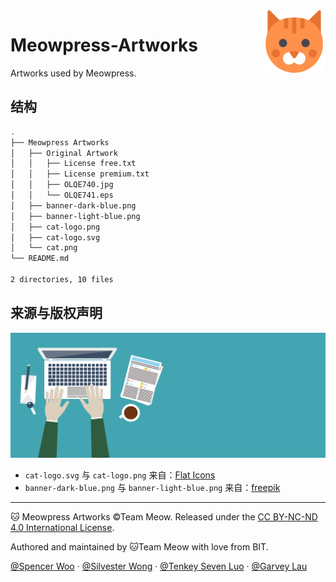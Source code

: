 <img src="Meowpress Artworks\cat.png" align="right" alt="Cat Logo" width="100px">

# Meowpress-Artworks

Artworks used by Meowpress.

## 结构

```bash
.
├── Meowpress Artworks
│   ├── Original Artwork
│   │   ├── License free.txt
│   │   ├── License premium.txt
│   │   ├── OLQE740.jpg
│   │   └── OLQE741.eps
│   ├── banner-dark-blue.png
│   ├── banner-light-blue.png
│   ├── cat-logo.png
│   ├── cat-logo.svg
│   └── cat.png
└── README.md

2 directories, 10 files

```

## 来源与版权声明

![](Meowpress&#32;Artworks/banner-light-blue.png)

- `cat-logo.svg` 与 `cat-logo.png` 来自：[Flat Icons](https://www.flaticon.com/)
- `banner-dark-blue.png` 与 `banner-light-blue.png` 来自：[freepik](https://www.freepik.com/)

---

🐱 Meowpress Artworks ©Team Meow. Released under the [CC BY-NC-ND 4.0 International License](/blob/master/LICENSE).

Authored and maintained by 🐱Team Meow with love from BIT.

[@Spencer Woo](https://github.com/spencerwooo) · [@Silvester Wong](https://github.com/silverster98) · [@Tenkey Seven Luo](https://github.com/tenkeyseven) · [@Garvey Lau](https://github.com/garvey98)